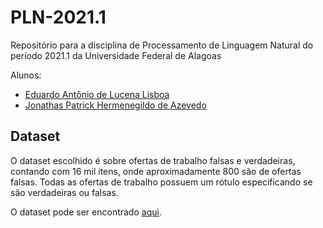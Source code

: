 # PLN-2021.1
Repositório para a disciplina de Processamento de Linguagem Natural do período 2021.1 da Universidade Federal de Alagoas

Alunos:
- [Eduardo Antônio de Lucena Lisboa][lisboa_git]
- [Jonathas Patrick Hermenegildo de Azevedo][patrick_git]

## Dataset
O dataset escolhido é sobre ofertas de trabalho falsas e verdadeiras, contando com 16 mil itens, onde aproximadamente 800 são de ofertas falsas. Todas as ofertas de trabalho possuem um rótulo especificando se são verdadeiras ou falsas.

O dataset pode ser encontrado [aqui][link_dataset].


<!-- -=-=-=-=-=-=-=-=-=-=-=-=-=- -->
<!-- -=-=-=-=-=- LINKS -=-=-=-=- -->
<!-- -=-=-=-=-=-=-=-=-=-=-=-=-=- -->
[lisboa_git]: https://github.com/EduardoLisboa
[patrick_git]: https://github.com/PatrickStyle66
[link_dataset]: https://www.kaggle.com/shivamb/real-or-fake-fake-jobposting-prediction
